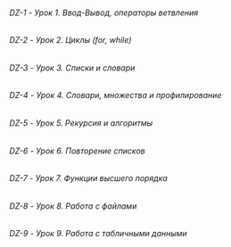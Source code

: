 ###### DZ-1 - Урок 1. Ввод-Вывод, операторы ветвления
###### DZ-2 - Урок 2. Циклы (for, while)
###### DZ-3 - Урок 3. Списки и словари
###### DZ-4 - Урок 4. Словари, множества и профилирование
###### DZ-5 - Урок 5. Рекурсия и алгоритмы
###### DZ-6 - Урок 6. Повторение списков
###### DZ-7 - Урок 7. Функции высшего порядка
###### DZ-8 - Урок 8. Работа с файлами
###### DZ-9 - Урок 9. Работа с табличными данными
